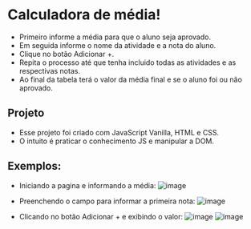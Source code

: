 # Calculadora de média!

- Primeiro informe a média para que o aluno seja aprovado.
- Em seguida informe o nome da atividade e a nota do aluno.
- Clique no botão Adicionar +.
- Repita o processo até que tenha incluido todas as atividades e as respectivas notas.
- Ao final da tabela terá o valor da média final e se o aluno foi ou não aprovado.

## Projeto
- Esse projeto foi criado com JavaScript Vanilla, HTML e CSS.
- O intuito é praticar o conhecimento JS e manipular a DOM.

## Exemplos:
- Iniciando a pagina e informando a média:
![image](https://github.com/mfjaconis/ebac_calculadora_media/assets/115511423/9fa65fc5-abde-45ad-b4ab-c298a814b212)

- Preenchendo o campo para informar a primeira nota:
![image](https://github.com/mfjaconis/ebac_calculadora_media/assets/115511423/278a8f41-802d-4fed-a30c-fe380206e373)

- Clicando no botão Adicionar + e exibindo o valor:
![image](https://github.com/mfjaconis/ebac_calculadora_media/assets/115511423/8b897e62-b2da-48eb-bace-df65a84a3fd8)
![image](https://github.com/mfjaconis/ebac_calculadora_media/assets/115511423/4f625a9b-a8e3-495e-a8eb-25818361c46e)


